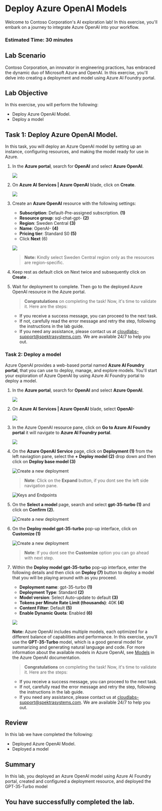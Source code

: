# Deploy Azure OpenAI Models

Welcome to Contoso Corporation's AI exploration lab! In this exercise, you'll embark on a journey to integrate Azure OpenAI into your workflow.

### Estimated Time: 30 minutes

## Lab Scenario
 
 Contoso Corporation, an innovator in engineering practices, has embraced the dynamic duo of Microsoft Azure and OpenAI. In this exercise, you'll delve into creating a deployment and model using Azure AI Foundry portal.
  
## Lab Objective

In this exercise, you will perform the following:
- Deploy Azure OpenAI Model.
- Deploy a model

## Task 1: Deploy Azure OpenAI Model.

In this task, you will deploy an Azure OpenAI model by setting up an instance, configuring resources, and making the model ready for use in Azure.

1. In the **Azure portal**, search for **OpenAI** and select **Azure OpenAI**.

   ![](images/sql-1.png)

1. On **Azure AI Services | Azure OpenAI** blade, click on **Create**.

   ![](images/sql2.png)

1. Create an **Azure OpenAI** resource with the following settings:
   
    - **Subscription**: Default-Pre-assigned subscription. **(1)**
    - **Resource group**: sql-chat-gpt-<inject key="Deployment ID" enableCopy="false"></inject> **(2)**
    - **Region**: Sweden Central **(3)**
    - **Name**: OpenAI-<inject key="Deployment ID" enableCopy="false"></inject> **(4)**
    - **Pricing tier**: Standard S0 **(5)**
    -  Click **Next** (6)
  
      ![](images/sql-3.png)
      
      >**Note:** Kindly select Sweden Central region only as the resources are region-specific.

4. Keep rest as default click on Next twice and subsequently click on **Create** .
5. Wait for deployment to complete. Then go to the deployed Azure OpenAI resource in the Azure portal.

    > **Congratulations** on completing the task! Now, it's time to validate it. Here are the steps:
   - If you receive a success message, you can proceed to the next task.
   - If not, carefully read the error message and retry the step, following the instructions in the lab guide.
   - If you need any assistance, please contact us at cloudlabs-support@spektrasystems.com. We are available 24/7 to help you out.
 
   <validation step="c0099286-0167-4315-a0c3-f68942deeade" />

### Task 2: Deploy a model

Azure OpenAI provides a web-based portal named **Azure AI Foundry portal**, that you can use to deploy, manage, and explore models. You'll start your exploration of Azure OpenAI by using Azure AI Foundry portal to deploy a model.

1. In the **Azure portal**, search for **OpenAI** and select **Azure OpenAI**.

   ![](images/sql1.png)

1. On **Azure AI Services | Azure OpenAI** blade, select **OpenAI-<inject key="Deployment ID" enableCopy="false"></inject>**

   ![](images/sql4.png)

1. In the Azure OpenAI resource pane, click on **Go to Azure AI Foundry portal** it will navigate to **Azure AI Foundry portal**.

   ![](images/sql5.png)
  
1. On the **Azure OpenAI Service** page, click on **Deployment (1)** from the left naviagtion pane, select the **+ Deploy model (2)** drop down and then click on **Deploy base model (3)**

   ![](images/sql6.png "Create a new deployment")

   > **Note**: Click on the **Expand** button, if you dont see the left side navigation pane.

   ![](images/code2.png "Keys and Endpoints")             

1. On the **Select a model** page, search and select **gpt-35-turbo (1)** and click on **Confirm (2).**

   ![](images/sql7.png "Create a new deployment")

1. On the **Deploy model gpt-35-turbo** pop-up interface, click on **Customize (1)**
   
   ![](images/sql8.png "Create a new deployment")

   > **Note**: If you dont see the **Customize** option you can go ahead with next step.

1. Within the **Deploy model gpt-35-turbo** pop-up interface, enter the following details and then click on **Deploy (7)** button to deploy a model that you will be playing around with as you proceed.
     
    - **Deployment name**: gpt-35-turbo **(1)**
    - **Deployment Type**: Standard **(2)**
    - **Model version**: Select Auto-update to default **(3)**
    - **Tokens per Minute Rate Limit (thousands)**: 40K **(4)**
    - **Content Filter**: Default **(5)**
    -  **Enable Dynamic Quota**: Enabled **(6)**
   

      ![](images/sql9.png)

   

    **Note:** Azure OpenAI includes multiple models, each optimized for a different balance of capabilities and performance. In this exercise, you'll use the **GPT-35-Turbo** model, which is a good general model for summarizing and generating natural language and code. For more information about the available models in Azure OpenAI, see [Models](https://learn.microsoft.com/azure/cognitive-services/openai/concepts/models) in the Azure OpenAI documentation.

    > **Congratulations** on completing the task! Now, it's time to validate it. Here are the steps:
   - If you receive a success message, you can proceed to the next task.
   - If not, carefully read the error message and retry the step, following the instructions in the lab guide.
   - If you need any assistance, please contact us at cloudlabs-support@spektrasystems.com. We are available 24/7 to help you out.
 
   <validation step="5502b06f-51ca-4a73-bb22-cdbe1e244193" />

## Review

In this lab we have completed the following:

- Deployed Azure OpenAI Model.
- Deployed a model

## Summary

In this lab, you deployed an Azure OpenAI model using Azure AI Foundry portal, created and configured a deployment resource, and deployed the GPT-35-Turbo model

## You have successfully completed the lab.
